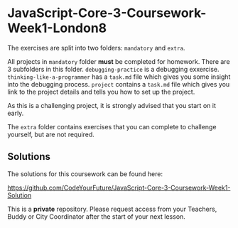 # JavaScript-Core-3-Coursework-Week1-London8

The exercises are split into two folders: `mandatory` and `extra`.

All projects in `mandatory` folder **must** be completed for homework. There are 3 subfolders in this folder. `debugging-practice` is a debugging exxercise. `thinking-like-a-programmer` has a `task.md` file which gives you some insight into the debugging process. `project` contains a `task.md` file which gives you link to the project details and tells you how to set up the project.

As this is a challenging project, it is strongly advised that you start on it early.

The `extra` folder contains exercises that you can complete to challenge yourself, but are not required.

## Solutions

The solutions for this coursework can be found here:

<https://github.com/CodeYourFuture/JavaScript-Core-3-Coursework-Week1-Solution>

This is a **private** repository. Please request access from your Teachers, Buddy or City Coordinator after the start of your next lesson.
